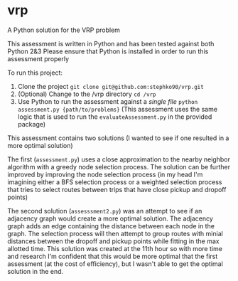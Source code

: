 # vrp
A Python solution for the VRP problem

This assessment is written in Python and has been tested against both Python 2&3
Please ensure that Python is installed in order to run this assessment properly

To run this project:
1. Clone the project `git clone git@github.com:stephko90/vrp.git`
2. (Optional) Change to the /vrp directory `cd /vrp`
3. Use Python to run the assessment against a *single file* `python assessment.py {path/to/problems}`
(This assessment uses the same logic that is used to run the `evaluateAssessment.py` in the provided package)

This assessment contains two solutions (I wanted to see if one resulted in a more optimal solution)

The first (`assessment.py`) uses a close approximation to the nearby neighbor algorithm with a greedy node selection process.
The solution can be further improved by improving the node selection process (in my head I'm imagining either a BFS selection process
or a weighted selection process that tries to select routes between trips that have close pickup and dropoff points)

The second solution (`assesssment2.py`) was an attempt to see if an adjacency graph would create a more optimal solution. The adjacency graph adds an edge containing
the distance between each node in the graph. The selection process will then attempt to group routes with minial distances between the
dropoff and pickup points while fitting in the max allotted time. This solution was created at the 11th hour so with more time and research 
I'm confident that this would be more optimal that the first assessment (at the cost of efficiency), but I wasn't able to get the optimal solution in the end.